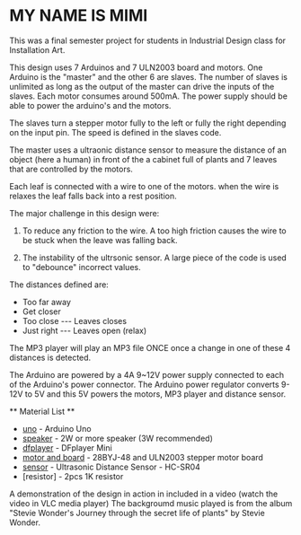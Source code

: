 
# MY NAME IS MIMI

This was a final semester project for students in Industrial Design class for Installation Art.

This design uses 7 Arduinos and 7 ULN2003 board and motors. One Arduino is the "master" and the other 6 are  slaves. The number of slaves is unlimited as long as the output of the master can drive the inputs of the slaves. Each motor consumes around 500mA. The power supply should be able to power the arduino's and the motors.

The slaves turn a stepper motor fully to the left or fully the right depending on the input pin.
The speed is defined in the slaves code. 

The master uses a ultraonic distance sensor to measure the distance of an object (here a human) in front of the
a cabinet full of plants and 7 leaves that are controlled by the motors. 

Each leaf is connected with a wire to one of the motors. when the wire is relaxes the leaf falls back into a rest position. 

The major challenge in this design were:

1. To reduce any friction to the wire. A too high friction causes the wire to be stuck when the leave was falling back.

2. The instability of the ultrsonic sensor. A large piece of  the code is used to "debounce" incorrect values.
 
The distances defined are:

- Too far away  
- Get closer
- Too close       --- Leaves closes 
- Just right      --- Leaves open (relax)

The MP3 player will play an MP3 file ONCE once a change in one of these 4 distances is detected.

The Arduino are powered by a 4A 9~12V power supply connected to each of the Arduino's power connector.  The Arduino power regulator converts 9-12V to 5V and this 5V powers the motors, MP3 player and distance sensor.

** Material List **

* [uno] - Arduino Uno 
* [speaker] - 2W or more speaker (3W recommended)
* [dfplayer] - DFplayer Mini
* [motor and board] - 28BYJ-48 and ULN2003 stepper motor board
* [sensor] - Ultrasonic Distance Sensor - HC-SR04
* [resistor] - 2pcs 1K resistor


A demonstration of the design in action in included in a video (watch the video in VLC media player)
The backgroumd music played is from the album "Stevie Wonder's Journey through the secret life of plants" 
by Stevie Wonder. 

[uno]:  https://www.arduino.cc/	
[speaker]: https://www.amazon.com/2w-speaker/s?k=2w+speaker
[usb]: https://www.molex.com/molex/products/datasheet.jsp?part=active/0670687041_IO_CONNECTORS.xml
[dfplayer]: https://www.dfrobot.com/product-1121.html
[motor and board]: https://hobbycomponents.com/motors-and-servos/813-stepper-motor-and-uln2003-driver-board
[sensor]: https://www.sparkfun.com/products/15569
[music]: https://www.discogs.com/Stevie-Wonder-Stevie-Wonders-Journey-Through-The-Secret-Life-Of-Plants/master/86450

	 
